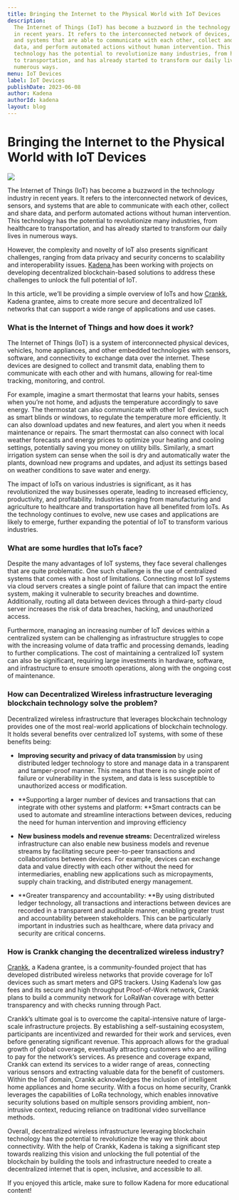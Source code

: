 ```yaml
---
title: Bringing the Internet to the Physical World with IoT Devices
description:
  The Internet of Things (IoT) has become a buzzword in the technology industry
  in recent years. It refers to the interconnected network of devices, sensors,
  and systems that are able to communicate with each other, collect and share
  data, and perform automated actions without human intervention. This
  technology has the potential to revolutionize many industries, from healthcare
  to transportation, and has already started to transform our daily lives in
  numerous ways.
menu: IoT Devices
label: IoT Devices
publishDate: 2023-06-08
author: Kadena
authorId: kadena
layout: blog
---
```


# Bringing the Internet to the Physical World with IoT Devices

![](/assets/blog/1_-sZboC_fQJg1hXLc1uPAgQ.webp)

The Internet of Things (IoT) has become a buzzword in the technology industry in
recent years. It refers to the interconnected network of devices, sensors, and
systems that are able to communicate with each other, collect and share data,
and perform automated actions without human intervention. This technology has
the potential to revolutionize many industries, from healthcare to
transportation, and has already started to transform our daily lives in numerous
ways.

However, the complexity and novelty of IoT also presents significant challenges,
ranging from data privacy and security concerns to scalability and
interoperability issues. [Kadena ](http://kadena.io)has been working with
projects on developing decentralized blockchain-based solutions to address these
challenges to unlock the full potential of IoT.

In this article, we’ll be providing a simple overview of IoTs and how
[Crankk](https://crankk.io/), Kadena grantee, aims to create more secure and
decentralized IoT networks that can support a wide range of applications and use
cases.

### What is the Internet of Things and how does it work?

The Internet of Things (IoT) is a system of interconnected physical devices,
vehicles, home appliances, and other embedded technologies with sensors,
software, and connectivity to exchange data over the internet. These devices are
designed to collect and transmit data, enabling them to communicate with each
other and with humans, allowing for real-time tracking, monitoring, and control.

For example, imagine a smart thermostat that learns your habits, senses when
you’re not home, and adjusts the temperature accordingly to save energy. The
thermostat can also communicate with other IoT devices, such as smart blinds or
windows, to regulate the temperature more efficiently. It can also download
updates and new features, and alert you when it needs maintenance or repairs.
The smart thermostat can also connect with local weather forecasts and energy
prices to optimize your heating and cooling settings, potentially saving you
money on utility bills. Similarly, a smart irrigation system can sense when the
soil is dry and automatically water the plants, download new programs and
updates, and adjust its settings based on weather conditions to save water and
energy.

The impact of IoTs on various industries is significant, as it has
revolutionized the way businesses operate, leading to increased efficiency,
productivity, and profitability. Industries ranging from manufacturing and
agriculture to healthcare and transportation have all benefited from IoTs. As
the technology continues to evolve, new use cases and applications are likely to
emerge, further expanding the potential of IoT to transform various industries.

### What are some hurdles that IoTs face?

Despite the many advantages of IoT systems, they face several challenges that
are quite problematic. One such challenge is the use of centralized systems that
comes with a host of limitations. Connecting most IoT systems via cloud servers
creates a single point of failure that can impact the entire system, making it
vulnerable to security breaches and downtime. Additionally, routing all data
between devices through a third-party cloud server increases the risk of data
breaches, hacking, and unauthorized access.

Furthermore, managing an increasing number of IoT devices within a centralized
system can be challenging as infrastructure struggles to cope with the
increasing volume of data traffic and processing demands, leading to further
complications. The cost of maintaining a centralized IoT system can also be
significant, requiring large investments in hardware, software, and
infrastructure to ensure smooth operations, along with the ongoing cost of
maintenance.

### How can Decentralized Wireless infrastructure leveraging blockchain technology solve the problem?

Decentralized wireless infrastructure that leverages blockchain technology
provides one of the most real-world applications of blockchain technology. It
holds several benefits over centralized IoT systems, with some of these benefits
being:

- **Improving security and privacy of data transmission** by using distributed
  ledger technology to store and manage data in a transparent and tamper-proof
  manner. This means that there is no single point of failure or vulnerability
  in the system, and data is less susceptible to unauthorized access or
  modification.

- **Supporting a larger number of devices and transactions that can integrate
  with other systems and platform: **Smart contracts can be used to automate and
  streamline interactions between devices, reducing the need for human
  intervention and improving efficiency

- **New business models and revenue streams:** Decentralized wireless
  infrastructure can also enable new business models and revenue streams by
  facilitating secure peer-to-peer transactions and collaborations between
  devices. For example, devices can exchange data and value directly with each
  other without the need for intermediaries, enabling new applications such as
  micropayments, supply chain tracking, and distributed energy management.

- **Greater transparency and accountability: **By using distributed ledger
  technology, all transactions and interactions between devices are recorded in
  a transparent and auditable manner, enabling greater trust and accountability
  between stakeholders. This can be particularly important in industries such as
  healthcare, where data privacy and security are critical concerns.

### How is Crankk changing the decentralized wireless industry?

[Crankk](https://crankk.io/), a Kadena grantee, is a community-founded project
that has developed distributed wireless networks that provide coverage for IoT
devices such as smart meters and GPS trackers. Using Kadena’s low gas fees and
its secure and high throughput Proof-of-Work network, Crankk plans to build a
community network for LoRaWan coverage with better transparency and with checks
running through Pact.

Crankk’s ultimate goal is to overcome the capital-intensive nature of
large-scale infrastructure projects. By establishing a self-sustaining
ecosystem, participants are incentivized and rewarded for their work and
services, even before generating significant revenue. This approach allows for
the gradual growth of global coverage, eventually attracting customers who are
willing to pay for the network’s services. As presence and coverage expand,
Crankk can extend its services to a wider range of areas, connecting various
sensors and extracting valuable data for the benefit of customers. Within the
IoT domain, Crankk acknowledges the inclusion of intelligent home appliances and
home security. With a focus on home security, Crankk leverages the capabilities
of LoRa technology, which enables innovative security solutions based on
multiple sensors providing ambient, non-intrusive context, reducing reliance on
traditional video surveillance methods.

Overall, decentralized wireless infrastructure leveraging blockchain technology
has the potential to revolutionize the way we think about connectivity. With the
help of Crankk, Kadena is taking a significant step towards realizing this
vision and unlocking the full potential of the blockchain by building the tools
and infrastructure needed to create a decentralized internet that is open,
inclusive, and accessible to all.

If you enjoyed this article, make sure to follow Kadena for more educational
content!
